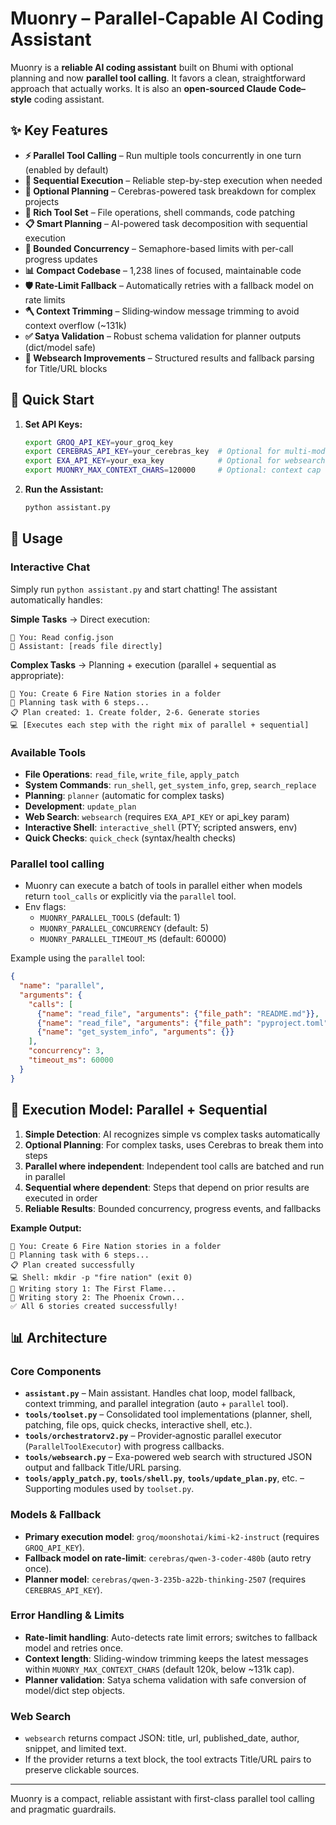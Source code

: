# Muonry – Parallel‑Capable AI Coding Assistant

Muonry is a **reliable AI coding assistant** built on Bhumi with optional planning and now **parallel tool calling**. It favors a clean, straightforward approach that actually works. It is also an **open‑sourced Claude Code–style** coding assistant.

## ✨ Key Features

- **⚡ Parallel Tool Calling** – Run multiple tools concurrently in one turn (enabled by default)
- **🎯 Sequential Execution** – Reliable step-by-step execution when needed
- **🧠 Optional Planning** – Cerebras-powered task breakdown for complex projects
- **🔧 Rich Tool Set** – File operations, shell commands, code patching
- **📋 Smart Planning** – AI-powered task decomposition with sequential execution
- **🧵 Bounded Concurrency** – Semaphore-based limits with per-call progress updates
- **📊 Compact Codebase** – 1,238 lines of focused, maintainable code
- **🛡️ Rate‑Limit Fallback** – Automatically retries with a fallback model on rate limits
- **🪓 Context Trimming** – Sliding‑window message trimming to avoid context overflow (~131k)
- **✅ Satya Validation** – Robust schema validation for planner outputs (dict/model safe)
- **🔎 Websearch Improvements** – Structured results and fallback parsing for Title/URL blocks

## 🚀 Quick Start

1. **Set API Keys:**
   ```bash
   export GROQ_API_KEY=your_groq_key
   export CEREBRAS_API_KEY=your_cerebras_key  # Optional for multi-model
   export EXA_API_KEY=your_exa_key            # Optional for websearch tool
   export MUONRY_MAX_CONTEXT_CHARS=120000     # Optional: context cap (chars)
   ```

2. **Run the Assistant:**
   ```bash
   python assistant.py
   ```

## 💬 Usage

### Interactive Chat
Simply run `python assistant.py` and start chatting! The assistant automatically handles:

**Simple Tasks** → Direct execution:
```
💬 You: Read config.json
🤖 Assistant: [reads file directly]
```

**Complex Tasks** → Planning + execution (parallel + sequential as appropriate):
```
💬 You: Create 6 Fire Nation stories in a folder
🧠 Planning task with 6 steps...
📋 Plan created: 1. Create folder, 2-6. Generate stories
💻 [Executes each step with the right mix of parallel + sequential]
```

### Available Tools
- **File Operations**: `read_file`, `write_file`, `apply_patch`
- **System Commands**: `run_shell`, `get_system_info`, `grep`, `search_replace`
- **Planning**: `planner` (automatic for complex tasks)
- **Development**: `update_plan`
- **Web Search**: `websearch` (requires `EXA_API_KEY` or api_key param)
- **Interactive Shell**: `interactive_shell` (PTY; scripted answers, env)
- **Quick Checks**: `quick_check` (syntax/health checks)

### Parallel tool calling

- Muonry can execute a batch of tools in parallel either when models return `tool_calls` or explicitly via the `parallel` tool.
- Env flags:
  - `MUONRY_PARALLEL_TOOLS` (default: 1)
  - `MUONRY_PARALLEL_CONCURRENCY` (default: 5)
  - `MUONRY_PARALLEL_TIMEOUT_MS` (default: 60000)

Example using the `parallel` tool:

```json
{
  "name": "parallel",
  "arguments": {
    "calls": [
      {"name": "read_file", "arguments": {"file_path": "README.md"}},
      {"name": "read_file", "arguments": {"file_path": "pyproject.toml"}},
      {"name": "get_system_info", "arguments": {}}
    ],
    "concurrency": 3,
    "timeout_ms": 60000
  }
}
```

## 🎯 Execution Model: Parallel + Sequential

1. **Simple Detection**: AI recognizes simple vs complex tasks automatically
2. **Optional Planning**: For complex tasks, uses Cerebras to break them into steps
3. **Parallel where independent**: Independent tool calls are batched and run in parallel
4. **Sequential where dependent**: Steps that depend on prior results are executed in order
5. **Reliable Results**: Bounded concurrency, progress events, and fallbacks

**Example Output:**
```
💬 You: Create 6 Fire Nation stories in a folder
🧠 Planning task with 6 steps...
📋 Plan created successfully
💻 Shell: mkdir -p "fire nation" (exit 0)
📝 Writing story 1: The First Flame...
📝 Writing story 2: The Phoenix Crown...
✅ All 6 stories created successfully!
```

## 📊 Architecture

### Core Components
- **`assistant.py`** – Main assistant. Handles chat loop, model fallback, context trimming, and parallel integration (auto + `parallel` tool).
- **`tools/toolset.py`** – Consolidated tool implementations (planner, shell, patching, file ops, quick checks, interactive shell, etc.).
- **`tools/orchestratorv2.py`** – Provider‑agnostic parallel executor (`ParallelToolExecutor`) with progress callbacks.
- **`tools/websearch.py`** – Exa-powered web search with structured JSON output and fallback Title/URL parsing.
- **`tools/apply_patch.py`**, **`tools/shell.py`**, **`tools/update_plan.py`**, etc. – Supporting modules used by `toolset.py`.

### Models & Fallback
- **Primary execution model**: `groq/moonshotai/kimi-k2-instruct` (requires `GROQ_API_KEY`).
- **Fallback model on rate-limit**: `cerebras/qwen-3-coder-480b` (auto retry once).
- **Planner model**: `cerebras/qwen-3-235b-a22b-thinking-2507` (requires `CEREBRAS_API_KEY`).

### Error Handling & Limits
- **Rate-limit handling**: Auto-detects rate limit errors; switches to fallback model and retries once.
- **Context length**: Sliding-window trimming keeps the latest messages within `MUONRY_MAX_CONTEXT_CHARS` (default 120k, below ~131k cap).
- **Planner validation**: Satya schema validation with safe conversion of model/dict step objects.

### Web Search
- `websearch` returns compact JSON: title, url, published_date, author, snippet, and limited text.
- If the provider returns a text block, the tool extracts Title/URL pairs to preserve clickable sources.

---

Muonry is a compact, reliable assistant with first-class parallel tool calling and pragmatic guardrails.
